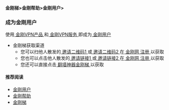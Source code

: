 #### 金刚梯>金刚帮助>金刚用户>
### 成为金刚用户

使用[ 金刚VPN产品 ](https://a2zitpro.github.io/web/kkproducts)和[ 金刚VPN服务 ](https://a2zitpro.github.io/web/kkservices)即成为[ 金刚用户 ](https://a2zitpro.github.io/web/kkuser)

- 金刚梯获取渠道
  - 您可以扫他人散发的[ 邀请二维码1 ](https://a2zitpro.github.io/web/邀请二维码-广告商)或[ 邀请二维码2 ](https://a2zitpro.github.io/web/邀请二维码-推荐人)在[ 金刚网 ](https://a2zitpro.github.io/web/kksitecn)[ 注册 ](https://a2zitpro.github.io/web/reginkksitecn)以获取
  - 您也可以点击他人散发的[ 邀请链接1 ](https://a2zitpro.github.io/web/邀请链接-广告商) 或[ 邀请链接2 ](https://a2zitpro.github.io/web/邀请链接-推荐人)在[ 金刚网 ](https://a2zitpro.github.io/web/kksitecn)[ 注册 ](https://a2zitpro.github.io/web/reginkksitecn)以获取
  - 您还可以直接点击[ 翻墙神器金刚梯 ](https://a2zitpro.github.io/web/dlb)以获取

#### 推荐阅读
- [金刚用户](https://a2zitpro.github.io/web/list_kkuser)
- [金刚帮助](https://a2zitpro.github.io/web/list_helpkkvpn)
- [金刚梯](https://a2zitpro.github.io/web/dlb)
